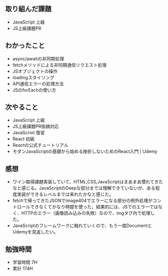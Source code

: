 ## 取り組んだ課題
- JavaScript 上級
 - JS上級課題PR

## わかったこと
- async/awaitの非同期処理
- fetchメソッドによる非同期通信リクエスト処理
- JSオブジェクトの操作
- loadingスタイリング
- API通信エラーの処理方法
- JSのforEachの使い方

## 次やること
- JavaScript 上級
 - JS上級課題PR指摘対応
- JavaScriot 復習
- React 初級
 - Reactの公式チュートリアル
 - モダンJavaScriptの基礎から始める挫折しないためのReact入門 | Udemy

## 感想
- ワイン取得課題実装していて、HTML,CSS,JavaScriptはまあまあ慣れてきたなと感じる。JavaScriptのDeepな部分までは理解できていないが、ある程度実装ができるレベルまでは来れたかなと感じた。
- fetchで帰ってきたJSONでimage404でエラーになる部分の例外処理がコントロールできなくてかなり時間を使った。結果的には、JSでのエラーではなく、HTTPのエラー（画像読み込みの失敗）なので、imgタグ内で処理した。
- JavaScriptのフレームワークに触れていくので、もう一度DocumentとUdemyを見返したい。

## 勉強時間
- 学習時間 7H
- 累計 174H
